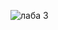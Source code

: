 ![лаба 3](https://user-images.githubusercontent.com/90550031/135400525-6957f0cd-b52d-4428-9a0f-8e7e8fbbbcf1.jpg)
